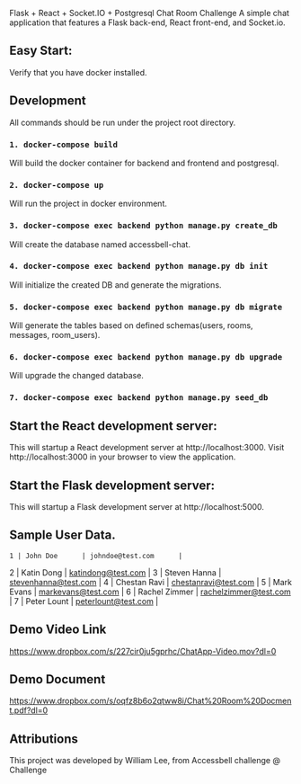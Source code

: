 Flask + React + Socket.IO + Postgresql Chat Room Challenge
A simple chat application that features a Flask back-end, React front-end, and Socket.io.

## Easy Start:
Verify that you have docker installed.

## Development

All commands should be run under the project root directory.

### `1. docker-compose build`

 Will build the docker container for backend and frontend and postgresql.

### `2. docker-compose up`

 Will run the project in docker environment.

### `3. docker-compose exec backend python manage.py create_db`

 Will create the database named accessbell-chat.

### `4. docker-compose exec backend python manage.py db init`

 Will initialize the created DB and generate the migrations.

### `5. docker-compose exec backend python manage.py db migrate`

 Will generate the tables based on defined schemas(users, rooms, messages, room_users).

### `6. docker-compose exec backend python manage.py db upgrade`

 Will upgrade the changed database.

### `7. docker-compose exec backend python manage.py seed_db`

## Start the React development server:

 This will startup a React development server at http://localhost:3000.
 Visit http://localhost:3000 in your browser to view the application.

## Start the Flask development server:

 This will startup a Flask development server at http://localhost:5000.

## Sample User Data.
	1 | John Doe      | johndoe@test.com      |
  2 | Katin Dong    | katindong@test.com    |
  3 | Steven Hanna  | stevenhanna@test.com  |
  4 | Chestan Ravi  | chestanravi@test.com  |
  5 | Mark Evans    | markevans@test.com    |
  6 | Rachel Zimmer | rachelzimmer@test.com |
  7 | Peter Lount   | peterlount@test.com   |

## Demo Video Link
https://www.dropbox.com/s/227cir0ju5gprhc/ChatApp-Video.mov?dl=0

## Demo Document
https://www.dropbox.com/s/oqfz8b6o2qtww8i/Chat%20Room%20Docment.pdf?dl=0

## Attributions
 This project was developed by William Lee, from Accessbell challenge @ Challenge 